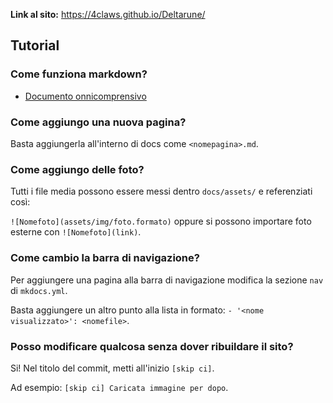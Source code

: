 **Link al sito:** https://4claws.github.io/Deltarune/

## Tutorial

### Come funziona markdown?
- [Documento onnicomprensivo](https://docs.github.com/en/get-started/writing-on-github/getting-started-with-writing-and-formatting-on-github/basic-writing-and-formatting-syntax)

### Come aggiungo una nuova pagina?
Basta aggiungerla all'interno di docs come `<nomepagina>.md`.

### Come aggiungo delle foto?
Tutti i file media possono essere messi dentro `docs/assets/` e referenziati così:

`![Nomefoto](assets/img/foto.formato)` oppure si possono importare foto esterne con `![Nomefoto](link)`.

### Come cambio la barra di navigazione?
Per aggiungere una pagina alla barra di navigazione modifica la sezione `nav` di `mkdocs.yml`.

Basta aggiungere un altro punto alla lista in formato: `- '<nome visualizzato>': <nomefile>`.

### Posso modificare qualcosa senza dover ribuildare il sito?
Si! Nel titolo del commit, metti all'inizio `[skip ci]`.

Ad esempio: `[skip ci] Caricata immagine per dopo`.

